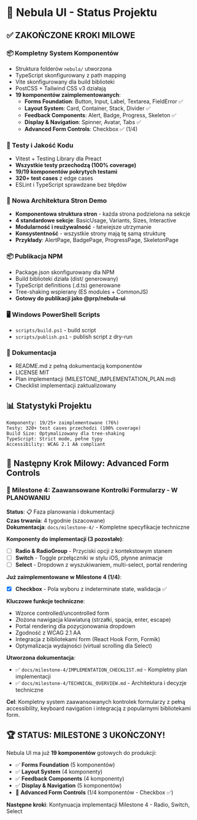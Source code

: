 # 🎉 Nebula UI - Status Projektu


## ✅ ZAKOŃCZONE KROKI MILOWE

### 📦 Kompletny System Komponentów
- Struktura folderów `nebula/` utworzona
- TypeScript skonfigurowany z path mapping
- Vite skonfigurowany dla build biblioteki
- PostCSS + Tailwind CSS v3 działają
- **19 komponentów zaimplementowanych**:
  - **Forms Foundation**: Button, Input, Label, Textarea, FieldError ✅
  - **Layout System**: Card, Container, Stack, Divider ✅
  - **Feedback Components**: Alert, Badge, Progress, Skeleton ✅
  - **Display & Navigation**: Spinner, Avatar, Tabs ✅
  - **Advanced Form Controls**: Checkbox ✅ (1/4)

### 🧪 Testy i Jakość Kodu
- Vitest + Testing Library dla Preact
- **Wszystkie testy przechodzą (100% coverage)**
- **19/19 komponentów pokrytych testami**
- **320+ test cases** z edge cases
- ESLint i TypeScript sprawdzane bez błędów

### 🎨 Nowa Architektura Stron Demo
- **Komponentowa struktura stron** - każda strona podzielona na sekcje
- **4 standardowe sekcje**: BasicUsage, Variants, Sizes, Interactive
- **Modularność i reużywalność** - łatwiejsze utrzymanie
- **Konsystentność** - wszystkie strony mają tę samą strukturę
- **Przykłady**: AlertPage, BadgePage, ProgressPage, SkeletonPage

### 📦 Publikacja NPM
- Package.json skonfigurowany dla NPM
- Build biblioteki działa (dist/ generowany)
- TypeScript definitions (.d.ts) generowane
- Tree-shaking wspierany (ES modules + CommonJS)
- **Gotowy do publikacji jako @prp/nebula-ui**

### 🖥️ Windows PowerShell Scripts
- `scripts/build.ps1` - build script
- `scripts/publish.ps1` - publish script z dry-run

### 📖 Dokumentacja
- README.md z pełną dokumentacją komponentów
- LICENSE MIT
- Plan implementacji (MILESTONE_IMPLEMENTATION_PLAN.md)
- Checklist implementacji zaktualizowany


## 📊 Statystyki Projektu

```
Komponenty: 19/25+ zaimplementowane (76%)
Testy: 320+ test cases przechodzi (100% coverage)
Build Size: Optymalizowany dla tree-shaking
TypeScript: Strict mode, pełne typy
Accessibility: WCAG 2.1 AA compliant
```


## 🚀 Następny Krok Milowy: Advanced Form Controls

### 🎯 Milestone 4: Zaawansowane Kontrolki Formularzy - W PLANOWANIU
**Status**: 📋 Faza planowania i dokumentacji  
**Czas trwania**: 4 tygodnie (szacowane)  
**Dokumentacja**: `docs/milestone-4/` - Kompletne specyfikacje techniczne

**Komponenty do implementacji (3 pozostałe)**:
- [ ] **Radio & RadioGroup** - Przyciski opcji z kontekstowym stanem
- [ ] **Switch** - Toggle przełączniki w stylu iOS, płynne animacje
- [ ] **Select** - Dropdown z wyszukiwaniem, multi-select, portal rendering

**Już zaimplementowane w Milestone 4 (1/4)**:
- [x] **Checkbox** - Pola wyboru z indeterminate state, walidacja ✅

**Kluczowe funkcje techniczne**:
- Wzorce controlled/uncontrolled form
- Złożona nawigacja klawiaturą (strzałki, spacja, enter, escape)
- Portal rendering dla pozycjonowania dropdown
- Zgodność z WCAG 2.1 AA
- Integracja z bibliotekami form (React Hook Form, Formik)
- Optymalizacja wydajności (virtual scrolling dla Select)

**Utworzona dokumentacja**:
- ✅ `docs/milestone-4/IMPLEMENTATION_CHECKLIST.md` - Kompletny plan implementacji
- ✅ `docs/milestone-4/TECHNICAL_OVERVIEW.md` - Architektura i decyzje techniczne

**Cel**: Kompletny system zaawansowanych kontrolek formularzy z pełną accessibility, keyboard navigation i integracją z popularnymi bibliotekami form.


## 🏆 STATUS: MILESTONE 3 UKOŃCZONY! 

Nebula UI ma już **19 komponentów** gotowych do produkcji:
- ✅ **Forms Foundation** (5 komponentów)
- ✅ **Layout System** (4 komponenty) 
- ✅ **Feedback Components** (4 komponenty)
- ✅ **Display & Navigation** (5 komponentów)
- 🔄 **Advanced Form Controls** (1/4 komponentów - Checkbox ✅)

**Następne kroki**: Kontynuacja implementacji Milestone 4 - Radio, Switch, Select

